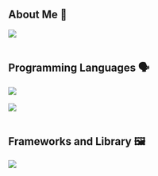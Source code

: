 ## About Me 👋
![](https://github-profile-summary-cards.vercel.app/api/cards/profile-details?username=kaikojima05&theme=react)
<br /><br />

## Programming Languages 🗣️
![](https://github-readme-stats.vercel.app/api/top-langs?username=kaikojima05&show_icons=true&locale=en&layout=compact)
<br /><br />
<img src="https://skillicons.dev/icons?i=html,css,js,typescript,nodejs" /> <br /><br />

## Frameworks and Library 🖼️

<img src="https://skillicons.dev/icons?i=react,next,newt,microcms" /> <br /><br />
